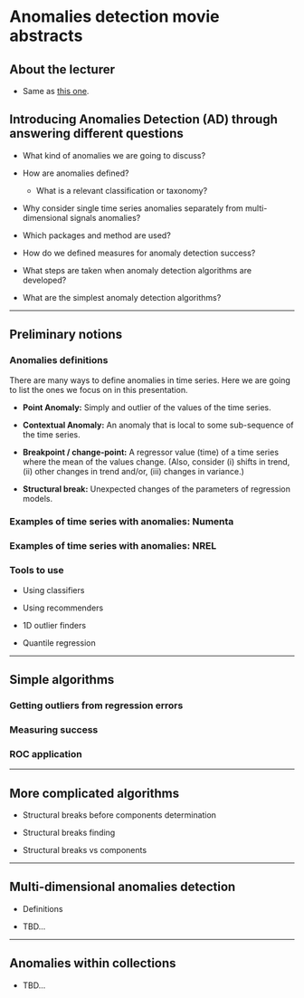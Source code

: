 # Anomalies detection movie abstracts

## About the lecturer

- Same as [this one](./Quantile-Regression-lecture-movies-abstracts.md).

## Introducing Anomalies Detection (AD) through answering different questions

- What kind of anomalies we are going to discuss?

- How are anomalies defined? 

   - What is a relevant classification or taxonomy?
 
- Why consider single time series anomalies separately from multi-dimensional signals anomalies?

- Which packages and method are used?

- How do we defined measures for anomaly detection success?

- What steps are taken when anomaly detection algorithms are developed?

- What are the simplest anomaly detection algorithms?

------

## Preliminary notions

### Anomalies definitions

There are many ways to define anomalies in time series. Here we are going to list the ones we focus on in this presentation.

- **Point Anomaly:** Simply and outlier of the values of the time series.

- **Contextual Anomaly:** An anomaly that is local to some sub-sequence of the time series.

- **Breakpoint / change-point:** A regressor value (time) of a time series where the mean of the values change. (Also, consider (i) shifts in trend, (ii) other changes in trend and/or, (iii) changes in variance.)

- **Structural break:** Unexpected changes of the parameters of regression models.

### Examples of time series with anomalies: Numenta

### Examples of time series with anomalies: NREL

### Tools to use

- Using classifiers

- Using recommenders

- 1D outlier finders

- Quantile regression

------

## Simple algorithms

### Getting outliers from regression errors

### Measuring success

### ROC application


------

## More complicated algorithms

- Structural breaks before components determination

- Structural breaks finding

- Structural breaks vs components

------

## Multi-dimensional anomalies detection

- Definitions

- TBD...

------

## Anomalies within collections

- TBD...